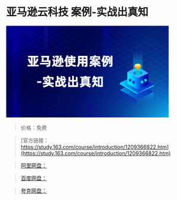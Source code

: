 # 亚马逊云科技 案例-实战出真知

![img](../../../assets/study163/free/5c21d01069544cd3a8aa464caf6a8b69.jpg)

> 价格：免费

> [官方链接：https://study.163.com/course/introduction/1209366822.htm](https://study.163.com/course/introduction/1209366822.htm)

> [阿里网盘：]()

> [百度网盘：]()

> [夸克网盘：]()
